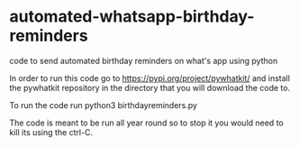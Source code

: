 # automated-whatsapp-birthday-reminders
code to send automated birthday reminders on what's app using python

In order to run this code go to https://pypi.org/project/pywhatkit/ and install the pywhatkit repository in the directory that you will download the code to.

To run the code run python3 birthdayreminders.py

The code is meant to be run all year round so to stop it you would need to kill its using the ctrl-C.
